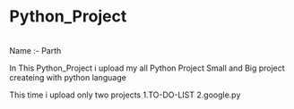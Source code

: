 # Python_Project
<br>
Name :- Parth 
<br>

In This Python_Project i upload my all Python Project 
Small and Big project createing with python language 

This time i upload only two projects 
1.TO-DO-LIST
2.google.py

